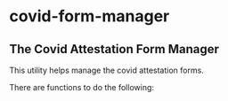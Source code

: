 # covid-form-manager

## The Covid Attestation Form Manager

This utility helps manage the covid attestation forms.

There are functions to do the following:
